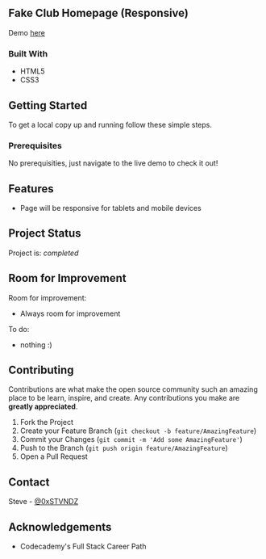 <!-- ABOUT THE PROJECT -->
## Fake Club Homepage (Responsive)

Demo [here](https://0xstvndz.github.io/clubpageResponsive/)


### Built With

* HTML5
* CSS3


<!-- GETTING STARTED -->
## Getting Started

To get a local copy up and running follow these simple steps.

### Prerequisites

No prerequisities, just navigate to the live demo to check it out!

## Features
- Page will be responsive for tablets and mobile devices


## Project Status
Project is: _completed_ 


## Room for Improvement
Room for improvement:
- Always room for improvement

To do:
- nothing :)

<!-- CONTRIBUTING -->
## Contributing

Contributions are what make the open source community such an amazing place to be learn, inspire, and create. Any contributions you make are **greatly appreciated**.

1. Fork the Project
2. Create your Feature Branch (`git checkout -b feature/AmazingFeature`)
3. Commit your Changes (`git commit -m 'Add some AmazingFeature'`)
4. Push to the Branch (`git push origin feature/AmazingFeature`)
5. Open a Pull Request



<!-- CONTACT -->
## Contact

Steve - [@0xSTVNDZ](https://twitter.com/0xSTVNDZ) 


<!-- ACKNOWLEDGEMENTS -->
## Acknowledgements

* Codecademy's Full Stack Career Path

